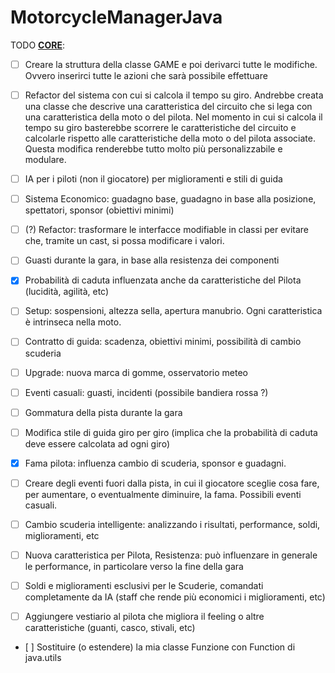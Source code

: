 # MotorcycleManagerJava

TODO **<u>CORE</u>**:

- [ ] Creare la struttura della classe GAME e poi derivarci tutte le modifiche. Ovvero inserirci tutte le azioni che sarà possibile effettuare

- [ ] Refactor del sistema con cui si calcola il tempo su giro. Andrebbe creata una classe che descrive una caratteristica del circuito che si lega con una caratteristica della moto o del pilota. Nel momento in cui si calcola il tempo su giro basterebbe scorrere le caratteristiche del circuito e calcolarle rispetto alle caratteristiche della moto o del pilota associate. Questa modifica renderebbe tutto molto più personalizzabile e modulare.

- [ ] IA per i piloti (non il giocatore) per miglioramenti e stili di guida

- [ ] Sistema Economico: guadagno base, guadagno in base alla posizione, spettatori, sponsor (obiettivi minimi)

- [ ] (?) Refactor: trasformare le interfacce modifiable in classi per evitare che, tramite un cast, si possa modificare i valori.

- [ ] Guasti durante la gara, in base alla resistenza dei componenti

- [x] Probabilità di caduta influenzata anche da caratteristiche del Pilota (lucidità, agilità, etc)

- [ ] Setup: sospensioni, altezza sella, apertura manubrio. Ogni caratteristica è intrinseca nella moto.

- [ ] Contratto di guida: scadenza, obiettivi minimi, possibilità di cambio scuderia

- [ ] Upgrade: nuova marca di gomme, osservatorio meteo

- [ ] Eventi casuali: guasti, incidenti (possibile bandiera rossa ?)

- [ ] Gommatura della pista durante la gara

- [ ] Modifica stile di guida giro per giro (implica che la probabilità di caduta deve essere calcolata ad ogni giro)

- [x] Fama pilota: influenza cambio di scuderia, sponsor e guadagni. 

- [ ] Creare degli eventi fuori dalla pista, in cui il giocatore sceglie cosa fare, per aumentare, o eventualmente diminuire, la fama. Possibili eventi casuali.

- [ ] Cambio scuderia intelligente: analizzando i risultati, performance, soldi, miglioramenti, etc

- [ ] Nuova caratteristica per Pilota, Resistenza: può influenzare in generale le performance, in particolare verso la fine della gara

- [ ]  Soldi e miglioramenti esclusivi per le Scuderie, comandati completamente da IA (staff che rende più economici i miglioramenti, etc)

- [ ] Aggiungere vestiario al pilota che migliora il feeling o altre caratteristiche (guanti, casco, stivali, etc)

- [ ] Sostituire (o estendere) la mia classe Funzione con Function di java.utils

